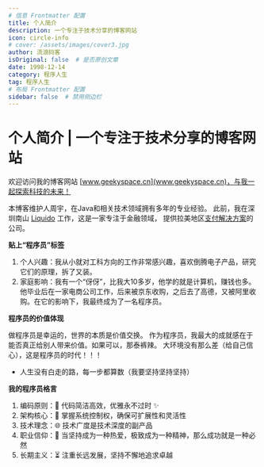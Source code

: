 ```yaml
---
# 信息 Frontmatter 配置
title: 个人简介
description: 一个专注于技术分享的博客网站
icon: circle-info
# cover: /assets/images/cover3.jpg
author: 流浪码客
isOriginal: false  # 是否原创文章
date: 1998-12-14
category: 程序人生
tag: 程序人生
# 布局 Frontmatter 配置
sidebar: false  # 禁用侧边栏
---
```


# 个人简介 | 一个专注于技术分享的博客网站

欢迎访问我的博客网站 [www.geekyspace.cn](www.geekyspace.cn)，与我一起探索科技的未来！

本博客维护人周宇，在Java和相关技术领域拥有多年的专业经验。
此前，我在深圳南山 [Liquido](https://www.liquido.com/) 工作，这是一家专注于金融领域，
提供拉美地区[支付解决方案](https://mp.weixin.qq.com/s/UzPsaVvXqrvW8T8PDPnhZw)的公司。

**贴上“程序员”标签**

1. 个人兴趣：我从小就对工科方向的工作非常感兴趣，喜欢倒腾电子产品，研究它们的原理，拆了又装。
2. 家庭影响：我有一个“伢伢”，比我大10多岁，他学的就是计算机，赚钱也多。
   他毕业后在一家电商公司工作，后来被京东收购，之后去了高德，又被阿里收购。在它的影响下，我最终成为了一名程序员。

**程序员的价值体现**

做程序员是幸运的，世界的本质是价值交换。
作为程序员，我最大的成就感在于能否真正给别人带来价值。如果可以，那泰裤辣。
大环境没有那么差（给自己信心），这是程序员的时代！！！

* 人生没有白走的路，每一步都算数（我要坚持坚持坚持）

**我的程序员格言**

1. 编码原则：🥇 代码简洁高效，优雅永不过时 ✨
2. 架构核心：🔧 掌握系统控制权，确保可扩展性和灵活性
3. 技术理念：🌐 技术广度是技术深度的副产品
4. 职业信仰：🚀 当坚持成为一种热爱，极致成为一种精神，那么成功就是一种必然
5. 长期主义：⏳ 注重长远发展，坚持不懈地追求卓越

